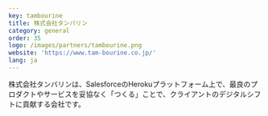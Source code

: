 ```yaml
---
key: tambourine
title: 株式会社タンバリン
category: general
order: 35
logo: /images/partners/tambourine.png
website: 'https://www.tam-bourine.co.jp/'
lang: ja
---
```

株式会社タンバリンは、SalesforceのHerokuプラットフォーム上で、最良のプロダクトやサービスを妥協なく「つくる」ことで、クライアントのデジタルシフトに貢献する会社です。